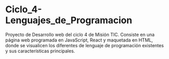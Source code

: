 # Ciclo_4-Lenguajes_de_Programacion
Proyecto de Desarrollo web del ciclo 4 de Misión TIC. Consiste en una página web programada en JavaScript, React y maquetada en HTML, donde se visualicen los diferentes de lenguaje de programación existentes y sus características principales.
